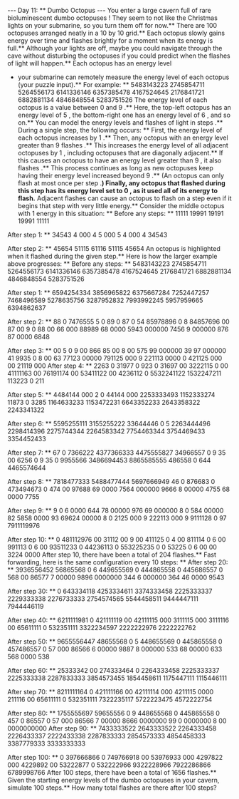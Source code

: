 --- Day 11: ** Dumbo Octopus ---
You enter a large cavern full of rare bioluminescent
dumbo octopuses
! They seem to not like the Christmas lights on your submarine, so you turn them off for now.**
There are 100
octopuses
arranged neatly in a 10 by 10 grid.** Each octopus slowly gains
energy
over time and
flashes
brightly for a moment when its energy is full.** Although your lights are off, maybe you could navigate through the cave without disturbing the octopuses if you could predict when the flashes of light will happen.**
Each octopus has an
energy level
- your submarine can remotely measure the energy level of each octopus (your puzzle input).** For example: **
5483143223
2745854711
5264556173
6141336146
6357385478
4167524645
2176841721
6882881134
4846848554
5283751526
The energy level of each octopus is a value between
0
and
9
.** Here, the top-left octopus has an energy level of
5
, the bottom-right one has an energy level of
6
, and so on.**
You can model the energy levels and flashes of light in
steps
.** During a single step, the following occurs: **
First, the energy level of each octopus increases by
1
.**
Then, any octopus with an energy level greater than
9
flashes
.** This increases the energy level of all adjacent octopuses by
1
, including octopuses that are diagonally adjacent.** If this causes an octopus to have an energy level greater than
9
, it
also flashes
.** This process continues as long as new octopuses keep having their energy level increased beyond
9
.** (An octopus can only flash
at most once per step
.**)
Finally, any octopus that flashed during this step has its energy level set to
0
, as it used all of its energy to flash.**
Adjacent flashes can cause an octopus to flash on a step even if it begins that step with very little energy.** Consider the middle octopus with
1
energy in this situation: **
Before any steps: **
11111
19991
19191
19991
11111

After step 1: **
34543
4
000
4
5
000
5
4
000
4
34543

After step 2: **
45654
51115
61116
51115
45654
An octopus is
highlighted
when it flashed during the given step.**
Here is how the larger example above progresses: **
Before any steps: **
5483143223
2745854711
5264556173
6141336146
6357385478
4167524645
2176841721
6882881134
4846848554
5283751526

After step 1: **
6594254334
3856965822
6375667284
7252447257
7468496589
5278635756
3287952832
7993992245
5957959665
6394862637

After step 2: **
88
0
7476555
5
0
89
0
87
0
54
85978896
0
8
84857696
00
87
00
9
0
88
00
66
000
88989
68
0000
5943
000000
7456
9
000000
876
87
0000
6848

After step 3: **
00
5
0
9
00
866
85
00
8
00
575
99
000000
39
97
000000
41
9935
0
8
00
63
77123
00000
791125
000
9
221113
0000
0
421125
000
00
21119
000
After step 4: **
2263
0
31977
0
923
0
31697
00
3222115
0
00
41111163
00
76191174
00
53411122
00
4236112
0
5532241122
1532247211
113223
0
211

After step 5: **
4484144
000
2
0
44144
000
2253333493
1152333274
11873
0
3285
1164633233
1153472231
6643352233
2643358322
2243341322

After step 6: **
5595255111
3155255222
33644446
0
5
2263444496
2298414396
2275744344
2264583342
7754463344
3754469433
3354452433

After step 7: **
67
0
7366222
4377366333
4475555827
34966557
0
9
35
00
6256
0
9
35
0
9955566
3486694453
8865585555
486558
0
644
4465574644

After step 8: **
7818477333
5488477444
5697666949
46
0
876683
0
473494673
0
474
00
97688
69
0000
7564
000000
9666
8
00000
4755
68
0000
7755

After step 9: **
9
0
6
0000
644
78
00000
976
69
000000
8
0
584
00000
82
5858
0000
93
69624
00000
8
0
2125
000
9
222113
000
9
9111128
0
97
7911119976

After step 10: **
0
481112976
00
31112
00
9
00
411125
0
4
00
811114
0
6
00
991113
0
6
00
93511233
0
44236113
0
553225235
0
0
53225
0
6
00
00
3224
0000
After step 10, there have been a total of
204
flashes.** Fast forwarding, here is the same configuration every 10 steps: **
After step 20: **
3936556452
56865568
0
6
449655569
0
444865558
0
445686557
0
568
00
86577
7
00000
9896
0000000
344
6
000000
364
46
0000
9543

After step 30: **
0
643334118
4253334611
3374333458
2225333337
2229333338
2276733333
2754574565
5544458511
9444447111
7944446119

After step 40: **
6211111981
0
421111119
00
42111115
000
3111115
000
3111116
00
65611111
0
532351111
3322234597
2222222976
2222222762

After step 50: **
9655556447
48655568
0
5
448655569
0
445865558
0
457486557
0
57
000
86566
6
00000
9887
8
000000
533
68
00000
633
568
0000
538

After step 60: **
25333342
00
274333464
0
2264333458
2225333337
2225333338
2287833333
3854573455
1854458611
1175447111
1115446111

After step 70: **
8211111164
0
421111166
00
42111114
000
4211115
0000
211116
00
65611111
0
532351111
7322235117
5722223475
4572222754

After step 80: **
1755555697
59655556
0
9
448655568
0
445865558
0
457
0
86557
0
57
000
86566
7
00000
8666
0000000
99
0
0000000
8
00
0000000000
After step 90: **
7433333522
2643333522
2264333458
2226433337
2222433338
2287833333
2854573333
4854458333
3387779333
3333333333

After step 100: **
0
397666866
0
749766918
00
53976933
000
4297822
000
4229892
00
53222877
0
532222966
9322228966
7922286866
6789998766
After 100 steps, there have been a total of
1656
flashes.**
Given the starting energy levels of the dumbo octopuses in your cavern, simulate 100 steps.**
How many total flashes are there after 100 steps?